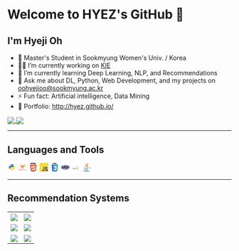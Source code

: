 # Welcome to HYEZ's GitHub 👏
<!--
<img align="right" alt="GIF" src="https://tenor.com/view/link-zelda-dance-legend-nintendo-gif-5780130.gif" width="340">
-->

## I'm Hyeji Oh
- 🔭 Master's Student in Sookmyung Women's Univ. / Korea
- 👩‍💻 I’m currently working on [KIE](https://github.com/KIE-LAB/)
- 🌱 I’m currently learning Deep Learning, NLP, and Recommendations
- 💬 Ask me about DL, Python, Web Development, and my projects on oohyejioo@sookmyung.ac.kr
- ⚡ Fun fact: Artificial intelligence, Data Mining
- 👻 Portfolio: http://hyez.github.io/


<a href="https://github.com/HYEZ">
  <img align="center" src="https://github-readme-stats.vercel.app/api?username=HYEZ&hide=prs,issues&count_private=true&show_icons=true&theme=buefy" />
</a>
<a href="https://github.com/HYEZ">
  <img align="center" src="https://github-readme-stats.vercel.app/api/top-langs/?username=HYEZ&layout=compact&theme=buefy" />
</a>

***

## Languages and Tools
<code><img height="20" src="https://raw.githubusercontent.com/github/explore/80688e429a7d4ef2fca1e82350fe8e3517d3494d/topics/python/python.png"></code>
<code><img height="20" src="https://raw.githubusercontent.com/github/explore/80688e429a7d4ef2fca1e82350fe8e3517d3494d/topics/tensorflow/tensorflow.png"></code>
<code><img height="20" src="https://raw.githubusercontent.com/github/explore/80688e429a7d4ef2fca1e82350fe8e3517d3494d/topics/html/html.png"></code>
<code><img height="20" src="https://raw.githubusercontent.com/github/explore/80688e429a7d4ef2fca1e82350fe8e3517d3494d/topics/javascript/javascript.png"></code>
<code><img height="20" src="https://raw.githubusercontent.com/github/explore/80688e429a7d4ef2fca1e82350fe8e3517d3494d/topics/css/css.png"></code>
<code><img height="20" src="https://raw.githubusercontent.com/github/explore/80688e429a7d4ef2fca1e82350fe8e3517d3494d/topics/php/php.png"></code>
<code><img height="20" src="https://raw.githubusercontent.com/github/explore/80688e429a7d4ef2fca1e82350fe8e3517d3494d/topics/mysql/mysql.png"></code>
<code><img height="20" src="https://raw.githubusercontent.com/github/explore/80688e429a7d4ef2fca1e82350fe8e3517d3494d/topics/java/java.png"></code>

***

## Recommendation Systems

<table align="center" border="0">
    <tr>
        <td align="center">
            <a href="https://github.com/HYEZ/Wide-and-Deep-tensorflow">
              <img align="center" src="https://github-readme-stats.vercel.app/api/pin/?username=HYEZ&repo=Wide-and-Deep-tensorflow" />
            </a>
        </td>
        <td align="center">
            <a href="https://github.com/HYEZ/Deep-Youtube-Recommendations">
              <img align="center" src="https://github-readme-stats.vercel.app/api/pin/?username=HYEZ&repo=Deep-Youtube-Recommendations" />
            </a>
        </td>
    </tr>
    <tr>
        <td align="center">
            <a href="https://github.com/HYEZ/Item2vec-Recommendation-System">
              <img align="center" src="https://github-readme-stats.vercel.app/api/pin/?username=HYEZ&repo=Item2vec-Recommendation-System" />
            </a>    
        </td>
        <td align="center">
            <a href="https://github.com/HYEZ/Factorization-Machines">
              <img align="center" src="https://github-readme-stats.vercel.app/api/pin/?username=HYEZ&repo=Factorization-Machines" />
            </a>  
        </td>
    </tr>
    <tr>
          <td align="center">
              <a href="https://github.com/HYEZ/BPR">
                <img align="center" src="https://github-readme-stats.vercel.app/api/pin/?username=HYEZ&repo=BPR" />
              </a>    
          </td>
          <td align="center">
             <a href="https://github.com/HYEZ/LogisticMF">
              <img align="center" src="https://github-readme-stats.vercel.app/api/pin/?username=HYEZ&repo=LogisticMF" />
            </a>
          </td>
      </tr>
</table>

<style>
    td {
      background:white !important;
      border:none !important;
    }
</style>
